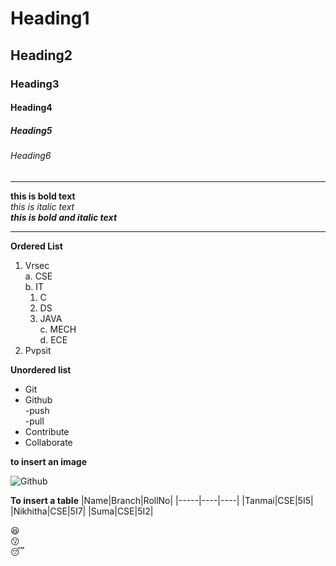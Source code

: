 # Heading1
## Heading2
### Heading3
#### Heading4
##### Heading5
###### Heading6

-------------------------------------------------------

**this is bold text**  
*this is italic text*   
***this is bold and italic text***  

-------------------------------------------------------
**Ordered List**

1. Vrsec  
  a. CSE  
  b. IT      
    1. C   
    2. DS   
    3. JAVA   
  c. MECH  
  d. ECE  
2. Pvpsit 

**Unordered list**
* Git
* Github  
  -push  
  -pull  
* Contribute
* Collaborate

**to insert an image**

![Github](https://github.githubassets.com/images/modules/open_graph/github-mark.png)

**To insert a table**
|Name|Branch|RollNo|
|-----|----|----|
|Tanmai|CSE|5I5|
|Nikhitha|CSE|5I7|
|Suma|CSE|5I2|

:satisfied:  
:kissing:  
:sleeping:  
